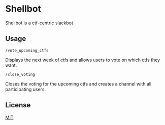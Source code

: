 # Shellbot

Shellbot is a ctf-centric slackbot

## Usage

```
/vote_upcoming_ctfs
```
Displays the next week of ctfs and allows users to vote on which ctfs they want.

```
/close_voting
```
Closes the voting for the upcoming ctfs and creates a channel with all participating users.

## License
[MIT](https://choosealicense.com/licenses/mit/)